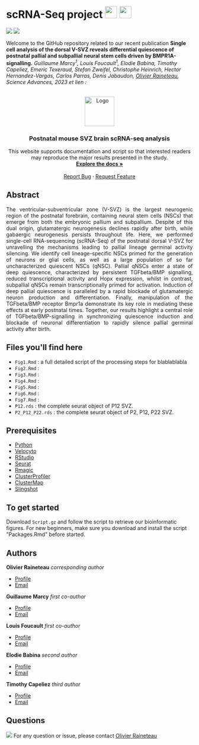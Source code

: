 # scRNA-Seq project <img height="32" width="32" src="https://cdn.simpleicons.org/rstudio/gray" />  <img height="32" width="32" src="https://cdn.simpleicons.org/python/gray" />

 <img src="https://img.shields.io/badge/R-276DC3?style=for-the-badge&logo=r&logoColor=white">  <img src ="https://img.shields.io/badge/Python-14354C?style=for-the-badge&logo=python&logoColor=white">
 
<p align="justify">

Welcome to the GitHub repository related to our recent publication **Single cell analysis of the dorsal V-SVZ reveals differential quiescence of postnatal
pallial and subpallial neural stem cells driven by BMPR1A-signalling.** 
_Guillaume Marcy<sup>1</sup>, Louis Foucault<sup>1</sup>, Elodie Babina, Timothy Capeliez, Emeric Texeraud, Stefan Zweifel, Christophe Heinrich, Hector Hernandez-Vargas, Carlos Parras, Denis Jabaudon, <ins> Olivier Raineteau</ins>, Science Advances, 2023 et lien :_ 

 </p>

<!-- PROJECT LOGO -->
<br />
<div align="center">
  <a href="https://github.com/OlivierRaineteauSBRI/scRNASeq">
    <img src="https://raw.githubusercontent.com/othneildrew/Best-README-Template/master/images/logo.png" alt="Logo" width="80" height="80">
  </a>

<h3 align="center">Postnatal mouse SVZ brain scRNA-seq analysis</h3>

  <p align="center">
    This website supports documentation and script so that interested readers may reproduce the major results presented in the study.
    <br />
    <a href="https://github.com/OlivierRaineteauSBRI/scRNASeq"><strong>Explore the docs »</strong></a>
    <br />
    <br />
    <a href="https://github.com/OlivierRaineteauSBRI/scRNASeq/issues">Report Bug</a>
    ·
    <a href="https://github.com/OlivierRaineteauSBRI/scRNASeq/issues">Request Feature</a>
  </p>
</div>

## Abstract

<p align="justify">
The ventricular-subventricular zone (V-SVZ) is the largest neurogenic region of the postnatal forebrain, containing neural stem cells (NSCs) that emerge from both the embryonic pallium and subpallium. Despite of this dual origin, glutamatergic neurogenesis declines rapidly after birth, while gabaergic neurogenesis persists throughout life. Here, we performed single-cell RNA-sequencing (scRNA-Seq) of the postnatal dorsal V-SVZ for unravelling the mechanisms leading to pallial lineage germinal activity silencing. We identify cell lineage-specific NSCs primed for the generation of neurons or glial cells, as well as a large population of so far uncharacterized quiescent NSCs (qNSC). Pallial qNSCs enter a state of deep quiescence, characterized by persistent TGFbeta/BMP signalling, reduced transcriptional activity and Hopx expression, whilst in contrast, subpallial qNSCs remain transcriptionally primed for activation. Induction of deep pallial quiescence is paralleled by a rapid blockade of glutamatergic neuron production and differentiation. Finally, manipulation of the TGFbeta/BMP receptor Bmpr1a demonstrate its key role in mediating these effects at early postnatal times. Together, our results highlight a central role of TGFbeta/BMP-signalling in synchronizing quiescence induction and blockade of neuronal differentiation to rapidly silence pallial germinal activity after birth.
 </p>

## Files you'll find here 

- ``Fig1.Rmd`` : a full detailed script of the processing steps for blablablabla
- ``Fig2.Rmd`` : 
- ``Fig3.Rmd`` : 
- ``Fig4.Rmd`` :
- ``Fig5.Rmd`` :
- ``Fig6.Rmd`` :
- ``Fig7.Rmd`` :
- ``P12.rds`` : the complete seurat object of P12 SVZ.
- ``P2_P12_P22.rds`` : the complete seurat object of P2, P12, P22 SVZ.

## Prerequisites 

* [Python](https://www.python.org)
* [Velocyto](http://velocyto.org/)
* [RStudio](https://www.rstudio.com)
* [Seurat](https://satijalab.org/seurat/index.html)
* [Rmagic](https://github.com/cran/Rmagic)
* [ClusterProfiler](https://guangchuangyu.github.io/software/clusterProfiler/)
* [ClusterMap](https://xgaoo.github.io/ClusterMap/ClusterMap.html)
* [Slingshot](https://github.com/kstreet13/slingshot)


## To get started

Download ``Script.gz`` and follow the script to retrieve our bioinformatic figures. For new beginners, make sure you download and install the script "Packages.Rmd" before started.

## Authors

**Olivier Raineteau**  _corresponding author_
- [Profile](https://github.com/OlivierRaineteauSBRI "Olivier Raineteau")
- [Email](mailto:olivier.raineteau@inserm.fr?subject=Hi% "Hi!")

**Guillaume Marcy** _first co-author_
- [Profile](https://github.com/GuillaumeMarcy "Guillaume Marcy")
- [Email](mailto:guillaume.marcy@univ-lyon1.fr?subject=Hi% "Hi!")

**Louis Foucault** _first co-author_
- [Profile](https://github.com/LouisFoucault "Louis Foucault") 
- [Email](mailto:louis.foucault@inserm.fr?subject=Hi% "Hi!")

**Elodie Babina** _second author_
- [Profile](https://github.com/ElodieBabina "Elodie Babina") 
- [Email](mailto:elodie.babina@inserm.fr?subject=Hi% "Hi!")

**Timothy Capeliez** _third author_
- [Profile](https://github.com/TimothyCapeliez "Timothy Capeliez") 
- [Email](mailto:timothy.capeliez@inserm.fr?subject=Hi% "Hi!")


## Questions
<img src="https://img.shields.io/badge/Ask%20me-anything-1abc9c.svg">
For any question or issue, please contact <a href="mailto:olivier.raineteau@inserm.fr?"> Olivier Raineteau
